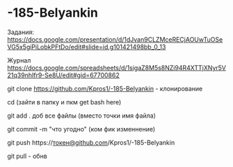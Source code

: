 # -185-Belyankin

Задания: 
https://docs.google.com/presentation/d/1dJvan9CLZMceRECjAOUwTuOSeVG5x5giPiLobkPFtDo/edit#slide=id.g101421498bb_0_13

Журнал
https://docs.google.com/spreadsheets/d/1sigaZ8M5s8NZi94R4XTTjXNyr5V21q39nhIfr9-Se8U/edit#gid=67700862

git clone https://github.com/Kpros1/-185-Belyankin - клонирование

cd (зайти в папку и пкм get bash here)

git add . доб все файлы (вместо точки имя файла)

git commit -m "что угодно" (ком фик изменнение)

git push https://токен@github.com/Kpros1/-185-Belyankin

git pull - обнв

 
